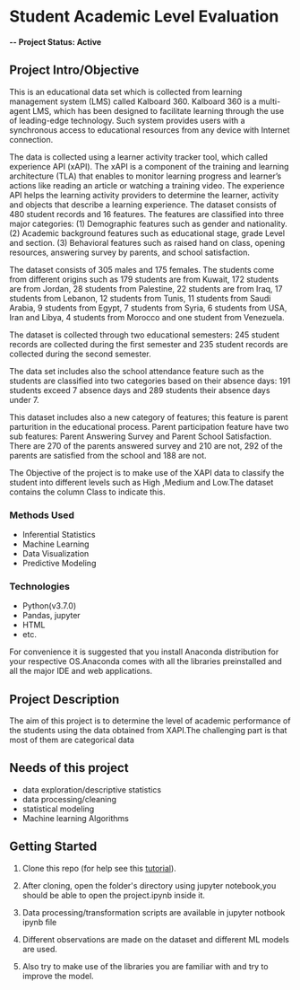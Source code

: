 # Student Academic Level Evaluation

#### -- Project Status: Active

## Project Intro/Objective
This is an educational data set which is collected from learning management system (LMS) called Kalboard 360. Kalboard 360 is a multi-agent LMS, which has been designed to facilitate learning through the use of leading-edge technology. Such system provides users with a synchronous access to educational resources from any device with Internet connection.

The data is collected using a learner activity tracker tool, which called experience API (xAPI). The xAPI is a component of the training and learning architecture (TLA) that enables to monitor learning progress and learner’s actions like reading an article or watching a training video. The experience API helps the learning activity providers to determine the learner, activity and objects that describe a learning experience. The dataset consists of 480 student records and 16 features. The features are classified into three major categories: (1) Demographic features such as gender and nationality. (2) Academic background features such as educational stage, grade Level and section. (3) Behavioral features such as raised hand on class, opening resources, answering survey by parents, and school satisfaction.

The dataset consists of 305 males and 175 females. The students come from different origins such as 179 students are from Kuwait, 172 students are from Jordan, 28 students from Palestine, 22 students are from Iraq, 17 students from Lebanon, 12 students from Tunis, 11 students from Saudi Arabia, 9 students from Egypt, 7 students from Syria, 6 students from USA, Iran and Libya, 4 students from Morocco and one student from Venezuela.

The dataset is collected through two educational semesters: 245 student records are collected during the first semester and 235 student records are collected during the second semester.

The data set includes also the school attendance feature such as the students are classified into two categories based on their absence days: 191 students exceed 7 absence days and 289 students their absence days under 7.

This dataset includes also a new category of features; this feature is parent parturition in the educational process. Parent participation feature have two sub features: Parent Answering Survey and Parent School Satisfaction. There are 270 of the parents answered survey and 210 are not, 292 of the parents are satisfied from the school and 188 are not.

The Objective of the project is to make use of the XAPI data to classify the student into different levels such as High ,Medium and Low.The dataset contains the column Class to indicate this.


### Methods Used
* Inferential Statistics
* Machine Learning
* Data Visualization
* Predictive Modeling

### Technologies
* Python(v3.7.0)
* Pandas, jupyter
* HTML
* etc. 

For convenience it is suggested that you install Anaconda distribution for your respective OS.Anaconda comes with all the libraries preinstalled and all the major IDE and web applications.

## Project Description
The aim of this project is to determine the level of academic performance of the students using the data obtained from XAPI.The challenging part is that most of them are categorical data 

## Needs of this project

- data exploration/descriptive statistics
- data processing/cleaning
- statistical modeling
- Machine learning Algorithms

## Getting Started

1. Clone this repo (for help see this [tutorial](https://help.github.com/articles/cloning-a-repository/)).

2. After cloning, open the folder's directory using jupyter notebook,you should be able to open the project.ipynb inside it. 
    
3. Data processing/transformation scripts are available in jupyter notbook ipynb file

4. Different observations are made on the dataset and different ML models are used.

5. Also try to make use of the libraries you are familiar with and try to improve the model.




